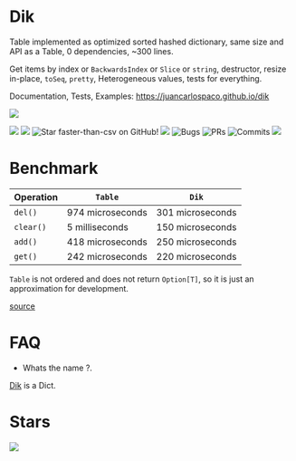 # Dik

Table implemented as optimized sorted hashed dictionary,
same size and API as a Table, 0 dependencies, ~300 lines.

Get items by index or `BackwardsIndex` or `Slice` or `string`,
destructor, resize in-place, `toSeq`, `pretty`, Heterogeneous values, tests for everything.

Documentation, Tests, Examples: https://juancarlospaco.github.io/dik

![](https://upload.wikimedia.org/wikipedia/commons/thumb/7/78/Madoqua_kirkii_-_female_%28Namutoni%29.jpg/1200px-Madoqua_kirkii_-_female_%28Namutoni%29.jpg)

![](https://img.shields.io/github/languages/top/juancarlospaco/dik?style=for-the-badge)
![](https://img.shields.io/github/languages/count/juancarlospaco/dik?logoColor=green&style=for-the-badge)
![](https://img.shields.io/github/stars/juancarlospaco/dik?style=for-the-badge "Star faster-than-csv on GitHub!")
![](https://img.shields.io/github/languages/code-size/juancarlospaco/dik?style=for-the-badge)
![](https://img.shields.io/github/issues-raw/juancarlospaco/dik?style=for-the-badge "Bugs")
![](https://img.shields.io/github/issues-pr-raw/juancarlospaco/dik?style=for-the-badge "PRs")
![](https://img.shields.io/github/last-commit/juancarlospaco/dik?style=for-the-badge "Commits")
![](https://github.com/juancarlospaco/dik/actions/workflows/build.yml/badge.svg?branch=nim)


# Benchmark

| Operation | `Table`          | `Dik`               |
|-----------|------------------|---------------------|
| `del()`   | 974 microseconds | 301 microseconds    |
| `clear()` | 5 milliseconds   | 150 microseconds    |
| `add()`   | 418 microseconds | 250 microseconds    |
| `get()`   | 242 microseconds | 220 microseconds    |

`Table` is not ordered and does not return `Option[T]`, so it is just an approximation for development.

[source](https://github.com/juancarlospaco/dik/blob/nim/benchmark.nim)


# FAQ

- Whats the name ?.

[Dik](https://en.wikipedia.org/wiki/Dik-dik) is a Dict.


# Stars

![](https://starchart.cc/juancarlospaco/dik.svg)

